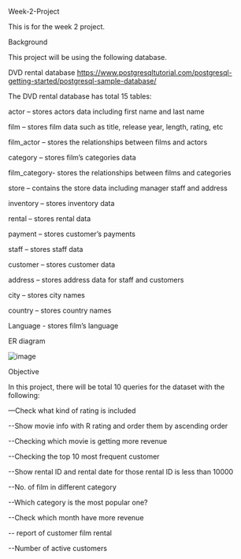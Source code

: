Week-2-Project

This is for the week 2 project.

Background

This project will be using the following database.

DVD rental database
https://www.postgresqltutorial.com/postgresql-getting-started/postgresql-sample-database/

The DVD rental database has total 15 tables:

actor – stores actors data including first name and last name

film – stores film data such as title, release year, length, rating, etc

film_actor – stores the relationships between films and actors

category – stores film’s categories data

film_category- stores the relationships between films and categories

store – contains the store data including manager staff and address

inventory – stores inventory data

rental – stores rental data

payment – stores customer’s payments

staff – stores staff data

customer – stores customer data

address – stores address data for staff and customers

city – stores city names

country – stores country names

Language - stores film’s language


ER diagram

![image](https://github.com/cwcheung15/Week-2-Project/assets/141175701/bd76fb36-c550-47d0-9c98-7dfb80f4d274)

Objective

In this project, there will be total 10 queries for the dataset with the following:

—Check what kind of rating is included

--Show movie info with R rating and order them by ascending order

--Checking which movie is getting more revenue

--Checking the top 10 most frequent customer 

--Show rental ID and rental date for those rental ID is less than 10000

--No. of film in different category

--Which category is the most popular one?

--Check which month have more revenue

-- report of customer film rental

--Number of active customers
